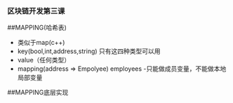 ### 区块链开发第三课

##MAPPING(哈希表)
- 类似于map(c++)
- key(bool,int,address,string) 只有这四种类型可以用
- value（任何类型）
- mapping(address => Empolyee) employees
-只能做成员变量，不能做本地局部变量

##MAPPING底层实现

